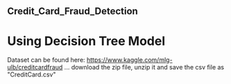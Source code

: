 ## Credit_Card_Fraud_Detection
# Using Decision Tree Model

Dataset can be found here: https://www.kaggle.com/mlg-ulb/creditcardfraud ... download the zip file, unzip it and save the csv file as "CreditCard.csv" 
